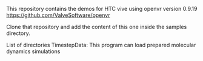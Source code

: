 This repository contains the demos for HTC vive using openvr version 0.9.19
https://github.com/ValveSoftware/openvr

Clone that repository and add the content of this one inside the samples directory.

List of directories
TimestepData: 
	This program can load prepared molecular dynamics simulations


